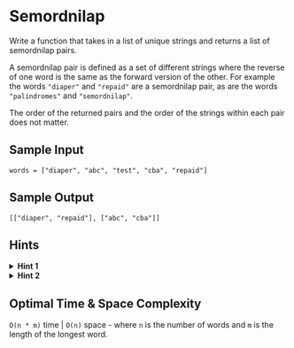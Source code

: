 # Semordnilap

Write a function that takes in a list of unique strings and returns a list of semordnilap pairs.

A semordnilap pair is defined as a set of different strings where the reverse of one word is the same as the forward version of the other. For example the words `"diaper"` and `"repaid"` are a semordnilap pair, as are the words `"palindromes"` and `"semordnilap"`.

The order of the returned pairs and the order of the strings within each pair does not matter.

## Sample Input

```plaintext
words = ["diaper", "abc", "test", "cba", "repaid"]
```

## Sample Output

```plaintext
[["diaper", "repaid"], ["abc", "cba"]]
```

## Hints

<details>
<summary><b>Hint 1</b></summary>

It can be helpful to convert the input array into a set, so that you can check if a word exists in the list in `constant time`.

</details>

<details>
<summary><b>Hint 2</b></summary>

After creating the set of words, try iterating through the original array. For each word, can you check if its semordnilap pair is in the word list?

</details>

## Optimal Time & Space Complexity

`O(n * m)` time | `O(n)` space - where `n` is the number of words and `m` is the length of the longest word.
